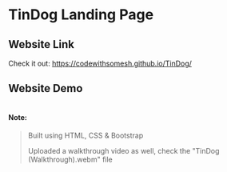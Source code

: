# TinDog Landing Page

## Website Link 
Check it out:
https://codewithsomesh.github.io/TinDog/

## Website Demo  
<img/>

#### Note:
> Built using HTML, CSS & Bootstrap
> 
> Uploaded a walkthrough video as well,  check the "TinDog (Walkthrough).webm" file
